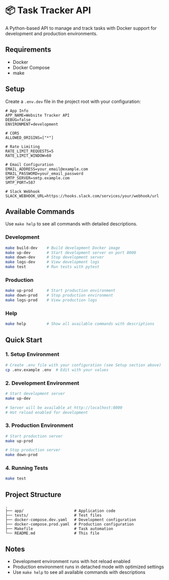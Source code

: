 # 📦 Task Tracker API

A Python-based API to manage and track tasks with Docker support for development and production environments.

## Requirements

- Docker
- Docker Compose
- make

## Setup

Create a `.env.dev` file in the project root with your configuration:

```env.dev
# App Info
APP_NAME=Website Tracker API
DEBUG=false
ENVIRONMENT=development

# CORS
ALLOWED_ORIGINS=["*"]

# Rate Limiting
RATE_LIMIT_REQUESTS=5
RATE_LIMIT_WINDOW=60

# Email Configuration
EMAIL_ADDRESS=your_email@example.com
EMAIL_PASSWORD=your_email_password
SMTP_SERVER=smtp.example.com
SMTP_PORT=587

# Slack Webhook
SLACK_WEBHOOK_URL=https://hooks.slack.com/services/your/webhook/url
```

## Available Commands

Use `make help` to see all commands with detailed descriptions.

### Development

```bash
make build-dev    # Build development Docker image
make up-dev       # Start development server on port 8000
make down-dev     # Stop development server
make logs-dev     # View development logs
make test         # Run tests with pytest
```

### Production

```bash
make up-prod      # Start production environment
make down-prod    # Stop production environment  
make logs-prod    # View production logs
```

### Help

```bash
make help         # Show all available commands with descriptions
```

## Quick Start

### 1. Setup Environment

```bash
# Create .env file with your configuration (see Setup section above)
cp .env.example .env  # Edit with your values
```

### 2. Development Environment

```bash
# Start development server
make up-dev

# Server will be available at http://localhost:8000
# Hot reload enabled for development
```

### 3. Production Environment

```bash
# Start production server
make up-prod

# Stop production server
make down-prod
```

### 4. Running Tests

```bash
make test
```

## Project Structure

```
.
├── app/                      # Application code
├── tests/                    # Test files
├── docker-compose.dev.yaml   # Development configuration
├── docker-compose.prod.yaml  # Production configuration
├── Makefile                  # Task automation
└── README.md                 # This file
```

## Notes

- Development environment runs with hot reload enabled
- Production environment runs in detached mode with optimized settings
- Use `make help` to see all available commands with descriptions